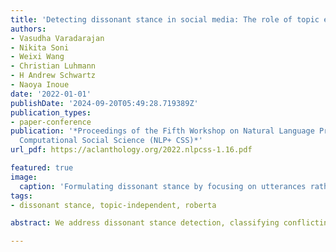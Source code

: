 ```yaml
---
title: 'Detecting dissonant stance in social media: The role of topic exposure'
authors:
- Vasudha Varadarajan
- Nikita Soni
- Weixi Wang
- Christian Luhmann
- H Andrew Schwartz
- Naoya Inoue
date: '2022-01-01'
publishDate: '2024-09-20T05:49:28.719389Z'
publication_types:
- paper-conference
publication: '*Proceedings of the Fifth Workshop on Natural Language Processing and
  Computational Social Science (NLP+ CSS)*'
url_pdf: https://aclanthology.org/2022.nlpcss-1.16.pdf

featured: true
image:
  caption: 'Formulating dissonant stance by focusing on utterances rather than topic.'
tags: 
- dissonant stance, topic-independent, roberta

abstract: We address dissonant stance detection, classifying conflicting stance between two input statements. Computational models for traditional stance detection have typically been trained to indicate pro/con for a given target topic (e.g. gun control) and thus do not generalize well to new topics. In this paper, we systematically evaluate the generalizability of dissonant stance detection to situations where examples of the topic have not been seen at all or have only been seen a few times. We show that dissonant stance detection models trained on only 8 topics, none of which are the target topic, can perform as well as those trained only on a target topic. Further, adding non-target topics boosts performance further up to approximately 32 topics where accuracies start to plateau. Taken together, our experiments suggest dissonant stance detection models can generalize to new unanticipated topics, an important attribute for the social scientific study of social media where new topics emerge daily.

---
```


